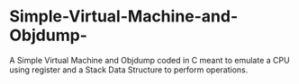 # Simple-Virtual-Machine-and-Objdump-
A Simple Virtual Machine and Objdump coded in C meant to emulate a CPU using register and a Stack Data Structure to perform operations.
